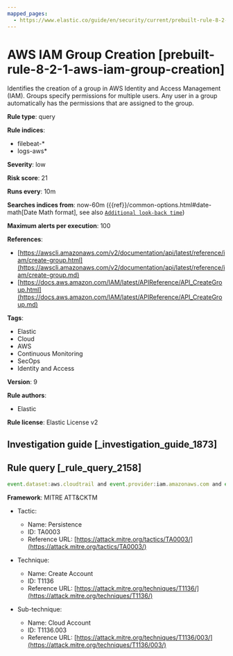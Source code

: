 ```yaml
---
mapped_pages:
  - https://www.elastic.co/guide/en/security/current/prebuilt-rule-8-2-1-aws-iam-group-creation.html
---
```


# AWS IAM Group Creation [prebuilt-rule-8-2-1-aws-iam-group-creation]

Identifies the creation of a group in AWS Identity and Access Management (IAM). Groups specify permissions for multiple users. Any user in a group automatically has the permissions that are assigned to the group.

**Rule type**: query

**Rule indices**:

* filebeat-*
* logs-aws*

**Severity**: low

**Risk score**: 21

**Runs every**: 10m

**Searches indices from**: now-60m ({{ref}}/common-options.html#date-math[Date Math format], see also [`Additional look-back time`](docs-content://solutions/security/detect-and-alert/create-detection-rule.md#rule-schedule))

**Maximum alerts per execution**: 100

**References**:

* [https://awscli.amazonaws.com/v2/documentation/api/latest/reference/iam/create-group.html](https://awscli.amazonaws.com/v2/documentation/api/latest/reference/iam/create-group.md)
* [https://docs.aws.amazon.com/IAM/latest/APIReference/API_CreateGroup.html](https://docs.aws.amazon.com/IAM/latest/APIReference/API_CreateGroup.md)

**Tags**:

* Elastic
* Cloud
* AWS
* Continuous Monitoring
* SecOps
* Identity and Access

**Version**: 9

**Rule authors**:

* Elastic

**Rule license**: Elastic License v2

## Investigation guide [_investigation_guide_1873]



## Rule query [_rule_query_2158]

```js
event.dataset:aws.cloudtrail and event.provider:iam.amazonaws.com and event.action:CreateGroup and event.outcome:success
```

**Framework**: MITRE ATT&CKTM

* Tactic:

    * Name: Persistence
    * ID: TA0003
    * Reference URL: [https://attack.mitre.org/tactics/TA0003/](https://attack.mitre.org/tactics/TA0003/)

* Technique:

    * Name: Create Account
    * ID: T1136
    * Reference URL: [https://attack.mitre.org/techniques/T1136/](https://attack.mitre.org/techniques/T1136/)

* Sub-technique:

    * Name: Cloud Account
    * ID: T1136.003
    * Reference URL: [https://attack.mitre.org/techniques/T1136/003/](https://attack.mitre.org/techniques/T1136/003/)



